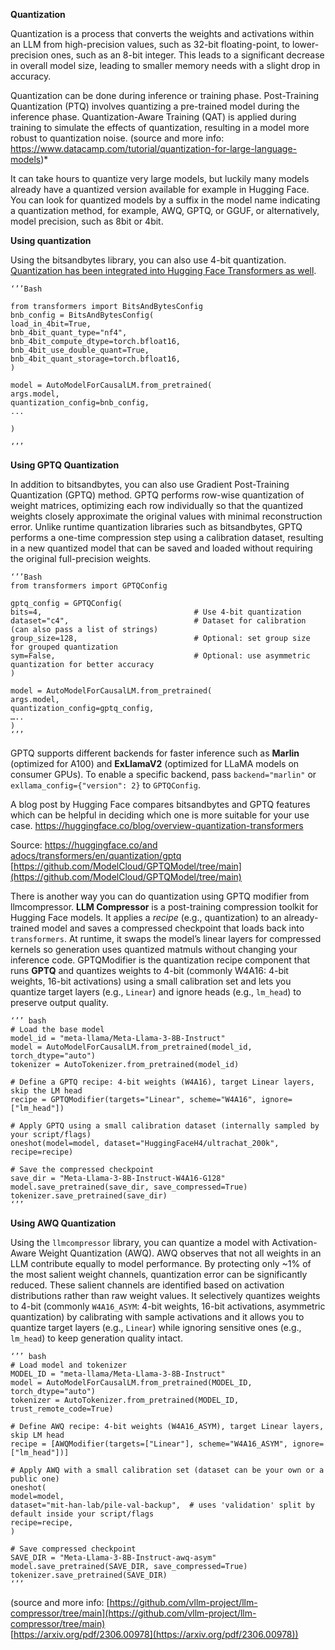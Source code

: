 **Quantization**

Quantization is a process that converts the weights and activations within an LLM from high-precision values, such as 32-bit floating-point, to lower-precision ones, such as an 8-bit integer. This leads to a significant decrease in overall model size, leading to smaller memory needs with a slight drop in accuracy.

Quantization can be done during inference or training phase. Post-Training Quantization (PTQ) involves quantizing a pre-trained model during the inference phase. Quantization-Aware Training (QAT) is applied during training to simulate the effects of quantization, resulting in a model more robust to quantization noise. (source and more info: https://www.datacamp.com/tutorial/quantization-for-large-language-models)\*

It can take hours to quantize very large models, but luckily many models already have a quantized version available for example in Hugging Face. You can look for quantized models by a suffix in the model name indicating a quantization method, for example, AWQ, GPTQ, or GGUF, or alternatively, model precision, such as 8bit or 4bit.

**Using quantization**

Using the bitsandbytes library, you can also use 4-bit quantization. [Quantization has been integrated into Hugging Face Transformers as well](https://huggingface.co/blog/4bit-transformers-bitsandbytes).

`‘’’Bash`

`from transformers import BitsAndBytesConfig`  
`bnb_config = BitsAndBytesConfig(`  
   `load_in_4bit=True,`  
   `bnb_4bit_quant_type="nf4",`  
   `bnb_4bit_compute_dtype=torch.bfloat16,`  
   `bnb_4bit_use_double_quant=True,`  
   `bnb_4bit_quant_storage=torch.bfloat16,`  
`)`

`model = AutoModelForCausalLM.from_pretrained(`  
   `args.model,`  
   `quantization_config=bnb_config,`  
   `...`

`)`

`‘’’`

**Using GPTQ Quantization**

In addition to bitsandbytes, you can also use Gradient Post-Training Quantization (GPTQ) method. GPTQ performs row-wise quantization of weight matrices, optimizing each row individually so that the quantized weights closely approximate the original values with minimal reconstruction error. Unlike runtime quantization libraries such as bitsandbytes, GPTQ performs a one-time compression step using a calibration dataset, resulting in a new quantized model that can be saved and loaded without requiring the original full-precision weights.

`‘’’Bash`  
`from transformers import GPTQConfig`

`gptq_config = GPTQConfig(`  
    `bits=4,                                  # Use 4-bit quantization`  
    `dataset="c4",                            # Dataset for calibration (can also pass a list of strings)`  
    `group_size=128,                          # Optional: set group size for grouped quantization`  
    `sym=False,                               # Optional: use asymmetric quantization for better accuracy`  
`)`

`model = AutoModelForCausalLM.from_pretrained(`  
    `args.model,`  
    `quantization_config=gptq_config,`  
    `…..`  
`)`  
`‘’’`

GPTQ supports different backends for faster inference such as **Marlin** (optimized for A100) and **ExLlamaV2** (optimized for LLaMA models on consumer GPUs). To enable a specific backend, pass `backend="marlin"` or `exllama_config={"version": 2}` to `GPTQConfig`.

A blog post by Hugging Face compares bitsandbytes and GPTQ features which can be helpful in deciding which one is more suitable for your use case. https://huggingface.co/blog/overview-quantization-transformers

Source: [https://huggingface.co/and adocs/transformers/en/quantization/gptq](https://huggingface.co/docs/transformers/en/quantization/gptq)  
[https://github.com/ModelCloud/GPTQModel/tree/main](https://github.com/ModelCloud/GPTQModel/tree/main)

There is another way you can do quantization using GPTQ modifier from llmcompressor. **LLM Compressor** is a post-training compression toolkit for Hugging Face models. It applies a *recipe* (e.g., quantization) to an already-trained model and saves a compressed checkpoint that loads back into `transformers`. At runtime, it swaps the model’s linear layers for compressed kernels so generation uses quantized matmuls without changing your inference code. GPTQModifier is the quantization recipe component that runs **GPTQ** and quantizes weights to 4-bit (commonly W4A16: 4-bit weights, 16-bit activations) using a small calibration set and lets you quantize target layers (e.g., `Linear`) and ignore heads (e.g., `lm_head`) to preserve output quality. 

`‘’’ bash`  
`# Load the base model`  
`model_id = "meta-llama/Meta-Llama-3-8B-Instruct"`  
`model = AutoModelForCausalLM.from_pretrained(model_id, torch_dtype="auto")`  
`tokenizer = AutoTokenizer.from_pretrained(model_id)`

`# Define a GPTQ recipe: 4-bit weights (W4A16), target Linear layers, skip the LM head`  
`recipe = GPTQModifier(targets="Linear", scheme="W4A16", ignore=["lm_head"])`

`# Apply GPTQ using a small calibration dataset (internally sampled by your script/flags)`  
`oneshot(model=model, dataset="HuggingFaceH4/ultrachat_200k", recipe=recipe)`

`# Save the compressed checkpoint`  
`save_dir = "Meta-Llama-3-8B-Instruct-W4A16-G128"`  
`model.save_pretrained(save_dir, save_compressed=True)`  
`tokenizer.save_pretrained(save_dir)`  
`‘’’`

**Using AWQ Quantization**

Using the `llmcompressor` library, you can quantize a model with Activation-Aware Weight Quantization (AWQ). AWQ observes that not all weights in an LLM contribute equally to model performance. By protecting only \~1% of the most salient weight channels, quantization error can be significantly reduced. These salient channels are identified based on activation distributions rather than raw weight values. It selectively quantizes weights to 4-bit (commonly `W4A16_ASYM`: 4-bit weights, 16-bit activations, asymmetric quantization) by calibrating with sample activations and it allows you to quantize target layers (e.g., `Linear`) while ignoring sensitive ones (e.g., `lm_head`) to keep generation quality intact.

`‘’’ bash`   
`# Load model and tokenizer`  
`MODEL_ID = "meta-llama/Meta-Llama-3-8B-Instruct"`  
`model = AutoModelForCausalLM.from_pretrained(MODEL_ID, torch_dtype="auto")`  
`tokenizer = AutoTokenizer.from_pretrained(MODEL_ID, trust_remote_code=True)`

`# Define AWQ recipe: 4-bit weights (W4A16_ASYM), target Linear layers, skip LM head`  
`recipe = [AWQModifier(targets=["Linear"], scheme="W4A16_ASYM", ignore=["lm_head"])]`

`# Apply AWQ with a small calibration set (dataset can be your own or a public one)`  
`oneshot(`  
    `model=model,`  
    `dataset="mit-han-lab/pile-val-backup",  # uses 'validation' split by default inside your script/flags`  
    `recipe=recipe,`  
`)`

`# Save compressed checkpoint`  
`SAVE_DIR = "Meta-Llama-3-8B-Instruct-awq-asym"`  
`model.save_pretrained(SAVE_DIR, save_compressed=True)`  
`tokenizer.save_pretrained(SAVE_DIR)`  
`‘’’`

(source and more info: [https://github.com/vllm-project/llm-compressor/tree/main](https://github.com/vllm-project/llm-compressor/tree/main)  
[https://arxiv.org/pdf/2306.00978](https://arxiv.org/pdf/2306.00978)) 
